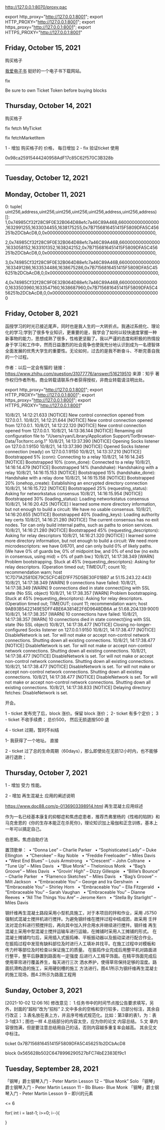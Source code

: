 
http://127.0.0.1:8070/proxy.pac

export http_proxy="http://127.0.0.1:8001"; export HTTP_PROXY="http://127.0.0.1:8001"; export https_proxy="http://127.0.0.1:8001"; export HTTPS_PROXY="http://127.0.0.1:8001"


## Friday, October 15, 2021

购买格子

[我爱电子书](https://www.52doc.com/download/9172)
挺好的一个电子书下载网站。




fix

Be sure to own Ticket Token before buying blocks





## Thursday, October 14, 2021

购买格子



fix fetch MyTicket



fix fetchMarketItem


1 - 增加 购买格子的 价格， 每日增加
2 -  fix 验证ticket 使用



0x98ca25915444240958AdF17c85C62f570C3B328b





****

## Tuesday, October 12, 2021







## Monday, October 11, 2021

0:
tuple(
uint256,address,uint256,uint256,uint256,uint256,address,uint256,address)[]: 1,0x74985Cf32f28C9F0E32B064D88efc7a46C89A46B,660000000000000,1632991255,1633034455,1638175255,0x7B7156816451415F5809DFA5C456251b2DCbAcD8,0,0x0000000000000000000000000000000000000000,

2,0x74985Cf32f28C9F0E32B064D88efc7a46C89A46B,660000000000000,1633058152,1633101352,1638242152,0x7B7156816451415F5809DFA5C456251b2DCbAcD8,0,0x0000000000000000000000000000000000000000,

3,0x74985Cf32f28C9F0E32B064D88efc7a46C89A46B,660000000000000,1633491286,1633534486,1638675286,0x7B7156816451415F5809DFA5C456251b2DCbAcD8,0,0x0000000000000000000000000000000000000000,

4,0x74985Cf32f28C9F0E32B064D88efc7a46C89A46B,660000000000000,1633503960,1633547160,1638687960,0x7B7156816451415F5809DFA5C456251b2DCbAcD8,0,0x0000000000000000000000000000000000000000


## Friday, October 8, 2021


函授学习的时光已接近尾声，同时也是我人生的一大转折点。我通过系统化、理论化的学习;学到了很多专业知识，更重要的是，我学会了如何以较快速度掌握一种新事物的能力，思想成熟了很多，性格更坚毅了。我以严谨的态度和积极的热情投身于学习和工作中，然而日益激烈的社会竟争也使我充分地认识到成为一名德智体全面发展的优秀大学生的重要性。无论如何，过去的是我不断奋斗、不断完善自我的一个过程。

作者：以后一定会有猫的
链接：https://www.zhihu.com/question/31077776/answer/516219510
来源：知乎
著作权归作者所有。商业转载请联系作者获得授权，非商业转载请注明出处。


export http_proxy="http://127.0.0.1:8001"; export HTTP_PROXY="http://127.0.0.1:8001"; export https_proxy="http://127.0.0.1:8001"; export HTTPS_PROXY="http://127.0.0.1:8001"

10/8/21, 14:12:21.633 [NOTICE] New control connection opened from 127.0.0.1.
10/8/21, 14:12:21.644 [NOTICE] New control connection opened from 127.0.0.1.
10/8/21, 14:12:22.120 [NOTICE] New control connection opened from 127.0.0.1.
10/8/21, 14:13:36.144 [NOTICE] Renaming old configuration file to "/Users/ryan/Library/Application Support/TorBrowser-Data/Tor/torrc.orig.1"
10/8/21, 14:13:37.390 [NOTICE] Opening Socks listener on 127.0.0.1:9150
10/8/21, 14:13:37.390 [NOTICE] Opened Socks listener connection (ready) on 127.0.0.1:9150
10/8/21, 14:13:37.210 [NOTICE] Bootstrapped 5% (conn): Connecting to a relay
10/8/21, 14:16:14.245 [NOTICE] Bootstrapped 10% (conn_done): Connected to a relay
10/8/21, 14:16:14.479 [NOTICE] Bootstrapped 14% (handshake): Handshaking with a relay
10/8/21, 14:16:15.153 [NOTICE] Bootstrapped 15% (handshake_done): Handshake with a relay done
10/8/21, 14:16:15.158 [NOTICE] Bootstrapped 20% (onehop_create): Establishing an encrypted directory connection
10/8/21, 14:16:15.722 [NOTICE] Bootstrapped 25% (requesting_status): Asking for networkstatus consensus
10/8/21, 14:16:15.954 [NOTICE] Bootstrapped 30% (loading_status): Loading networkstatus consensus
10/8/21, 14:16:20.425 [NOTICE] I learned some more directory information, but not enough to build a circuit: We have no usable consensus.
10/8/21, 14:16:20.655 [NOTICE] Bootstrapped 40% (loading_keys): Loading authority key certs
10/8/21, 14:16:21.280 [NOTICE] The current consensus has no exit nodes. Tor can only build internal paths, such as paths to onion services.
10/8/21, 14:16:21.280 [NOTICE] Bootstrapped 45% (requesting_descriptors): Asking for relay descriptors
10/8/21, 14:16:21.320 [NOTICE] I learned some more directory information, but not enough to build a circuit: We need more microdescriptors: we have 0/6701, and can only build 0% of likely paths. (We have 0% of guards bw, 0% of midpoint bw, and 0% of end bw (no exits in consensus, using mid) = 0% of path bw.)
10/8/21, 14:17:38.349 [WARN] Problem bootstrapping. Stuck at 45% (requesting_descriptors): Asking for relay descriptors. (Operation timed out; TIMEOUT; count 10; recommendation warn; host 1C7D71A2581DE79C5CFC4ED1FF75D5BE30F01BB7 at 51.15.243.22:443)
10/8/21, 14:17:38.349 [WARN] 9 connections have failed:
10/8/21, 14:17:38.349 [WARN] 9 connections died in state connect()ing with SSL state (No SSL object)
10/8/21, 14:17:38.357 [WARN] Problem bootstrapping. Stuck at 45% (requesting_descriptors): Asking for relay descriptors. (Operation timed out; TIMEOUT; count 11; recommendation warn; host 9AB93B5422149E5DFF4BE6A3814E2F6D9648DB6A at 51.68.204.139:9001)
10/8/21, 14:17:38.357 [WARN] 10 connections have failed:
10/8/21, 14:17:38.357 [WARN] 10 connections died in state connect()ing with SSL state (No SSL object)
10/8/21, 14:17:38.477 [NOTICE] Closing no-longer-configured Socks listener on 127.0.0.1:9150
10/8/21, 14:17:38.477 [NOTICE] DisableNetwork is set. Tor will not make or accept non-control network connections. Shutting down all existing connections.
10/8/21, 14:17:38.477 [NOTICE] DisableNetwork is set. Tor will not make or accept non-control network connections. Shutting down all existing connections.
10/8/21, 14:17:38.477 [NOTICE] DisableNetwork is set. Tor will not make or accept non-control network connections. Shutting down all existing connections.
10/8/21, 14:17:38.477 [NOTICE] DisableNetwork is set. Tor will not make or accept non-control network connections. Shutting down all existing connections.
10/8/21, 14:17:38.477 [NOTICE] DisableNetwork is set. Tor will not make or accept non-control network connections. Shutting down all existing connections.
10/8/21, 14:17:38.833 [NOTICE] Delaying directory fetches: DisableNetwork is set.


开会。

1 - ticket 发布完了后，block 涨价。保留 block 涨价；
2-   ticket 有多个定价；
3 -  ticket 不收手续费； 总价500， 然后无损退按500 退

4 - ticket 过期，暂时不纠结


1-   我获得了一个地址。 直接 

2 - 
ticket 过了总的生命周期（60days），那么即使处在无损12小时内，也不能够进行退款；



## Thursday, October 7, 2021


1 - 增加 受力 性能。 

2 - 增加 再生混凝土 应用的阐述说明

https://www.doc88.com/p-0136903398914.html
再生混凝土应用综述



作为一名已经基本康复的抑郁症和焦虑症患者，推荐杰弗里杨的《性格的陷阱》和马克舍恩的《你的生存本能正在杀死你》，理论知识加上瑜伽和正念训练，基本上一年可以搞定自己。

伯恩斯。焦虑自助疗法


置顶歌单： 
	•	“Donna Lee” – Charlie Parker  
	•	“Sophisticated Lady” – Duke Ellington  
	•	“Cherokee” – Ray Noble  
	•	“Freddie Freeloader” – Miles Davis  
	•	“West End Blues” – Louis Armstrong  
	•	“Crescent” – John Coltrane  
	•	“Tune Up” – Miles Davis  
	•	“Blue Monk” – Thelonious Monk  
	•	“Bag’s Groove” – Miles Davis  
	•	“Grovin’ High” – Dizzy Gillespie  
	•	“Billie’s Bounce” – Charlie Parker  
	•	“Flamenco Sketches” – Miles Davis  
	•	“Bag’s Groove” – Milt Jackson  
	•	“Embraceable You” – George and Ira Gershwin  
	•	“Embraceable You” – Shirley Horn  
	•	“Embraceable You” – Ella Fitzgerald  
	•	“Embraceable You” – Sarah Vaughan  
	•	“Embraceable You” – Dianne Reeves 
	•	“All The Things You Are” – Jerome Kern  
	•	“Stella By Starlight” – Miles Davis

钢纤维再生混凝土路段采用小型机具施工，对于本项目的拌和作业，采用
JS750 强制式混凝士搅拌机进行搅拌。为避免钢纤维在搅拌过程中结成团，故采用
壬拌法对混合料进行预搅拌后，再向其中加入拌合用水并继续进行搅拌。钢纤维
再生混凝土采用中型混凝士搅拌运输车进行运输，在摊铺时采用人工摊铺的形式。
在混凝士摊铺均匀后，采用插入式振捣棒、平板振动器以及振动梁进行配合作业。
在振捣过程中发现有缺料部位及时进行人工填补并找平。在施工过程中对模板和
传力杆等部位及时检查以保证施工的质量。
在振捣作业完成后用整平机对路面进行整平，整平后静置到路面有一定强度
后进行人工精平饰面。在精平饰面完成后使用草帘进行覆盖养生，每天进行三次
洒水养护，使得草帘保持足够的湿度。路面抗滑构造的施工，采用硬刻槽的施工
方法进行。图4.1所示为钢纤维再生混凝士的施工现场，图4.2所示为路面工程用


## Sunday, October 3, 2021


[2021-10-02 12:06:16]
修改意见：
1.任务书中的时间节点按公告要求填写，另外，封面的“超标”改为“招标” 
2.文中多余的空格和空行较多，已部分标注，其余自行改正； 
3.表名放在表上方，并且序号格式规范化。比如：第3章的表1，为：表3-1或3.1；图也一样 
4.总结部分的内容太空，应为你的论文 内容总结。
5.文 章内容很饱满，但是要注意总结用自己的话，否则内容越多重复率会越高。 其余见文 中标注。

ticket 
0x7B7156816451415F5809DFA5C456251b2DCbAcD8

block
0x565628b502C6478996290527bFC74bE2383Ef9c1


## Tuesday, September 28, 2021

「钢琴」爵士钢琴入门 - Peter Martin Lesson 12 – “Blue Monk” Solo
「钢琴」爵士钢琴入门 - Peter Martin Lesson 11 – Bb Blues- Blue Monk
「钢琴」爵士钢琴入门 - Peter Martin Lesson 9 – 即兴的元素

<= 6

for( int i = last-1; i>=0; i--){
  
}
